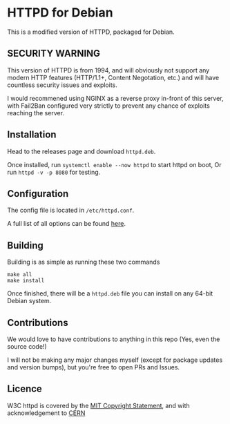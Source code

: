# HTTPD for Debian
This is a modified version of HTTPD, packaged for Debian.

## SECURITY WARNING
This version of HTTPD is from 1994, and will obviously not support any modern HTTP features (HTTP/1.1+, Content Negotation, etc.) and will have countless security issues and exploits.

I would recommened using NGINX as a reverse proxy in-front of this server, with Fail2Ban configured very strictly to prevent any chance of exploits reaching the server.

## Installation
Head to the releases page and download `httpd.deb`.

Once installed, run `systemctl enable --now httpd` to start httpd on boot,
Or run `httpd -v -p 8080` for testing.

## Configuration
The config file is located in `/etc/httpd.conf`.

A full list of all options can be found [here](https://github.com/breadtf/httpd/blob/main/server_root/config/all.conf).

## Building
Building is as simple as running these two commands
```
make all
make install
```
Once finished, there will be a `httpd.deb` file you can install on any 64-bit Debian system.

## Contributions
We would love to have contributions to anything in this repo (Yes, even the source code!)

I will not be making any major changes myself (except for package updates and version bumps), but you're free to open PRs and Issues.

## Licence
W3C httpd is covered by the [MIT Copyright Statement](COPYRIGHT), and with acknowledgement to [CERN](CERN)
